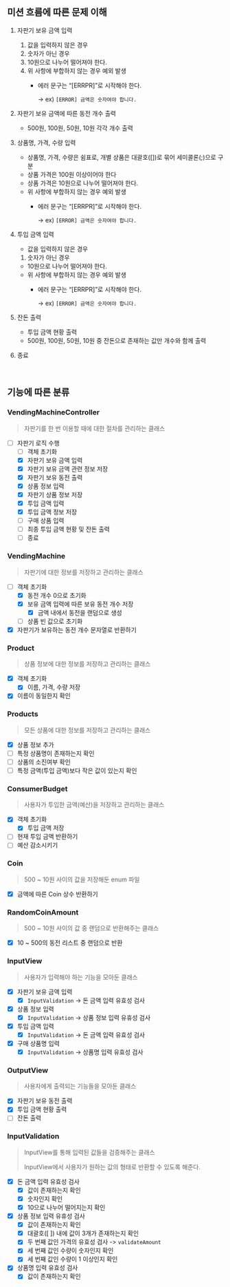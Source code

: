 ## 미션 흐름에 따른 문제 이해

1. 자판기 보유 금액 입력
    1. 값을 입력하지 않은 경우
    2. 숫자가 아닌 경우
    3. 10원으로 나누어 떨어져야 한다.
    4. 위 사항에 부합하지 않는 경우 예외 발생
        - 에러 문구는 “[ERRPR]”로 시작해야 한다.

          → ex) `[ERROR] 금액은 숫자여야 합니다.`


2. 자판기 보유 금액에 따른 동전 개수 출력
    - 500원, 100원, 50원, 10원 각각 개수 출력


3. 상품명, 가격, 수량 입력
    - 상품명, 가격, 수량은 쉼표로, 개별 상품은 대괄호([])로 묶어 세미콜론(;)으로 구분
    - 상품 가격은 100원 이상이어야 한다
    - 상품 가격은 10원으로 나누어 떨어져야 한다.
    - 위 사항에 부합하지 않는 경우 예외 발생
        - 에러 문구는 “[ERRPR]”로 시작해야 한다.

          → ex) `[ERROR] 금액은 숫자여야 합니다.`


4. 투입 금액 입력
    - 값을 입력하지 않은 경우
    1. 숫자가 아닌 경우
    - 10원으로 나누어 떨어져야 한다.
    - 위 사항에 부합하지 않는 경우 예외 발생
        - 에러 문구는 “[ERRPR]”로 시작해야 한다.

          → ex) `[ERROR] 금액은 숫자여야 합니다.`


5. 잔돈 출력
    - 투입 금액 현황 출력
    - 500원, 100원, 50원, 10원 중 잔돈으로 존재하는 값만 개수와 함께 출력


6. 종료

<br>

## 기능에 따른 분류
### VendingMachineController

> 자판기를 한 번 이용할 때에 대한 절차를 관리하는 클래스

- [ ]  자판기 로직 수행
   - [ ]  객체 초기화
   - [x]  자판기 보유 금액 입력
   - [x]  자판기 보유 금액 관련 정보 저장
   - [x]  자판기 보유 동전 출력
   - [x]  상품 정보 입력
   - [x]  자판기 상품 정보 저장
   - [x]  투입 금액 입력
   - [x]  투입 금액 정보 저장
   - [ ]  구매 상품 입력
   - [ ]  최종 투입 금액 현황 및 잔돈 출력
   - [ ]  종료

### VendingMachine

> 자판기에 대한 정보를 저장하고 관리하는 클래스

- [ ]  객체 초기화
   - [x]  동전 개수 0으로 초기화 
   - [x]  보유 금액 입력에 따른 보유 동전 개수 저장
      - [x]  금액 내에서 동전을 랜덤으로 생성
   - [ ]  상품 빈 값으로 초기화
- [x]  자판기가 보유하는 동전 개수 문자열로 반환하기

### Product

> 상품 정보에 대한 정보를 저장하고 관리하는 클래스

- [x]  객체 초기화
   - [x]  이름, 가격, 수량 저장
- [x]  이름이 동일한지 확인

### Products

> 모든 상품에 대한 정보를 저장하고 관리하는 클래스

- [x]  상품 정보 추가
- [ ]  특정 상품명이 존재하는지 확인
- [ ]  상품의 소진여부 확인
- [ ]  특정 금액(투입 금액)보다 작은 값이 있는지 확인

### ConsumerBudget

> 사용자가 투입한 금액(예산)을 저장하고 관리하는 클래스

- [x]  객체 초기화
   - [x]  투입 금액 저장
- [ ]  현재 투입 금액 반환하기
- [ ]  예산 감소시키기

### Coin

> 500 ~ 10원 사이의 값을 저장해둔 enum 파일

- [x]  금액에 따른 Coin 상수 반환하기

### RandomCoinAmount

> 500 ~ 10원 사이의 값 중 랜덤으로 반환해주는 클래스

- [x]  10 ~ 500의 동전 리스트 중 랜덤으로 반환


### **InputView**

> 사용자가 입력해야 하는 기능을 모아둔 클래스

- [x]  자판기 보유 금액 입력
   - [x]  `InputValidation` → 돈 금액 입력 유효성 검사
- [x]  상품 정보 입력
   - [x]  `InputValidation` → 상품 정보 입력 유휴성 검사
- [x]  투입 금액 입력
   - [x]  `InputValidation` → 돈 금액 입력 유효성 검사
- [x]  구매 상품명 입력
   - [x]  `InputValidation` → 상품명 입력 유효성 검사

### **OutputView**

> 사용자에게 출력되는 기능들을 모아둔 클래스

- [x]  자판기 보유 동전 출력
- [x]  투입 금액 현황 출력
- [ ]  잔돈 출력

### InputValidation

> InputView를 통해 입력된 값들을 검증해주는 클래스 
>
> InputView에서 사용자가 원하는 값의 형태로 반환할 수 있도록 해준다.

- [x]  돈 금액 입력 유효성 검사
   - [x]  값이 존재하는지 확인
   - [x]  숫자인지 확인
   - [x]  10으로 나누어 떨어지는지 확인
- [x]  상품 정보 입력 유휴성 검사
   - [x]  값이 존재하는지 확인
   - [x]  대괄호([ ]) 내에 값이 3개가 존재하는지 확인
   - [x]  두 번째 값인 가격의 유효성 검사 -> `validateAmount`
   - [x]  세 번째 값인 수량이 숫자인지 확인
   - [x]  세 번째 값인 수량이 1 이상인지 확인
- [x]  상품명 입력 유효성 검사
   - [x]  값이 존재하는지 확인
